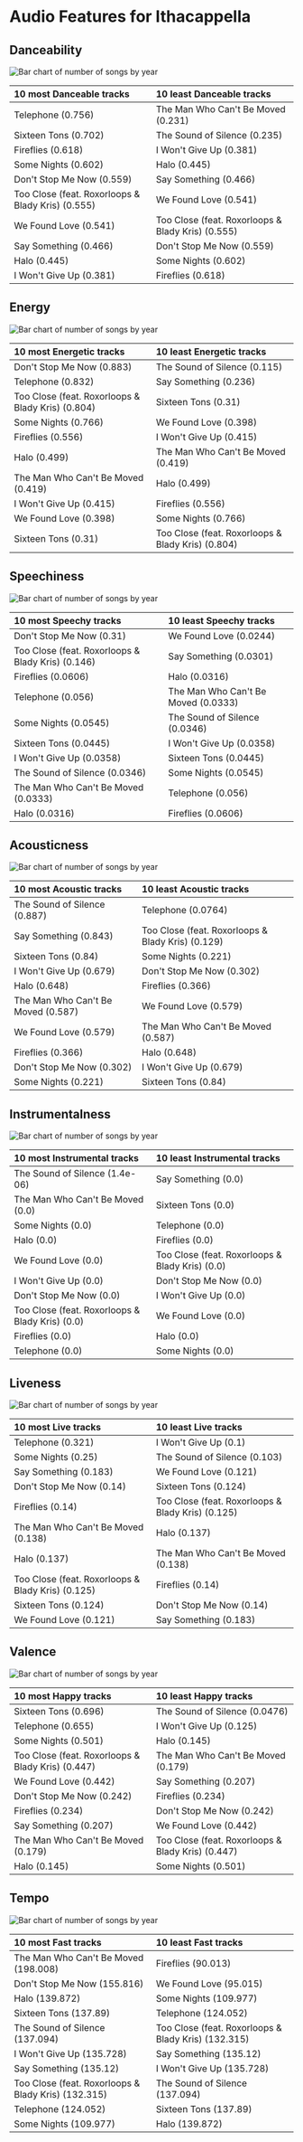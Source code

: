 # Audio Features for Ithacappella

## Danceability

![Bar chart of number of songs by year](../../images/labels/ithacappella/audio_features/audio_danceability/distribution.png)

| 10 most Danceable tracks | 10 least Danceable tracks |
|:---|:---|
| Telephone (0.756) | The Man Who Can't Be Moved (0.231) |
| Sixteen Tons (0.702) | The Sound of Silence (0.235) |
| Fireflies (0.618) | I Won't Give Up (0.381) |
| Some Nights (0.602) | Halo (0.445) |
| Don't Stop Me Now (0.559) | Say Something (0.466) |
| Too Close (feat. Roxorloops & Blady Kris) (0.555) | We Found Love (0.541) |
| We Found Love (0.541) | Too Close (feat. Roxorloops & Blady Kris) (0.555) |
| Say Something (0.466) | Don't Stop Me Now (0.559) |
| Halo (0.445) | Some Nights (0.602) |
| I Won't Give Up (0.381) | Fireflies (0.618) |

## Energy

![Bar chart of number of songs by year](../../images/labels/ithacappella/audio_features/audio_energy/distribution.png)

| 10 most Energetic tracks | 10 least Energetic tracks |
|:---|:---|
| Don't Stop Me Now (0.883) | The Sound of Silence (0.115) |
| Telephone (0.832) | Say Something (0.236) |
| Too Close (feat. Roxorloops & Blady Kris) (0.804) | Sixteen Tons (0.31) |
| Some Nights (0.766) | We Found Love (0.398) |
| Fireflies (0.556) | I Won't Give Up (0.415) |
| Halo (0.499) | The Man Who Can't Be Moved (0.419) |
| The Man Who Can't Be Moved (0.419) | Halo (0.499) |
| I Won't Give Up (0.415) | Fireflies (0.556) |
| We Found Love (0.398) | Some Nights (0.766) |
| Sixteen Tons (0.31) | Too Close (feat. Roxorloops & Blady Kris) (0.804) |

## Speechiness

![Bar chart of number of songs by year](../../images/labels/ithacappella/audio_features/audio_speechiness/distribution.png)

| 10 most Speechy tracks | 10 least Speechy tracks |
|:---|:---|
| Don't Stop Me Now (0.31) | We Found Love (0.0244) |
| Too Close (feat. Roxorloops & Blady Kris) (0.146) | Say Something (0.0301) |
| Fireflies (0.0606) | Halo (0.0316) |
| Telephone (0.056) | The Man Who Can't Be Moved (0.0333) |
| Some Nights (0.0545) | The Sound of Silence (0.0346) |
| Sixteen Tons (0.0445) | I Won't Give Up (0.0358) |
| I Won't Give Up (0.0358) | Sixteen Tons (0.0445) |
| The Sound of Silence (0.0346) | Some Nights (0.0545) |
| The Man Who Can't Be Moved (0.0333) | Telephone (0.056) |
| Halo (0.0316) | Fireflies (0.0606) |

## Acousticness

![Bar chart of number of songs by year](../../images/labels/ithacappella/audio_features/audio_acousticness/distribution.png)

| 10 most Acoustic tracks | 10 least Acoustic tracks |
|:---|:---|
| The Sound of Silence (0.887) | Telephone (0.0764) |
| Say Something (0.843) | Too Close (feat. Roxorloops & Blady Kris) (0.129) |
| Sixteen Tons (0.84) | Some Nights (0.221) |
| I Won't Give Up (0.679) | Don't Stop Me Now (0.302) |
| Halo (0.648) | Fireflies (0.366) |
| The Man Who Can't Be Moved (0.587) | We Found Love (0.579) |
| We Found Love (0.579) | The Man Who Can't Be Moved (0.587) |
| Fireflies (0.366) | Halo (0.648) |
| Don't Stop Me Now (0.302) | I Won't Give Up (0.679) |
| Some Nights (0.221) | Sixteen Tons (0.84) |

## Instrumentalness

![Bar chart of number of songs by year](../../images/labels/ithacappella/audio_features/audio_instrumentalness/distribution.png)

| 10 most Instrumental tracks | 10 least Instrumental tracks |
|:---|:---|
| The Sound of Silence (1.4e-06) | Say Something (0.0) |
| The Man Who Can't Be Moved (0.0) | Sixteen Tons (0.0) |
| Some Nights (0.0) | Telephone (0.0) |
| Halo (0.0) | Fireflies (0.0) |
| We Found Love (0.0) | Too Close (feat. Roxorloops & Blady Kris) (0.0) |
| I Won't Give Up (0.0) | Don't Stop Me Now (0.0) |
| Don't Stop Me Now (0.0) | I Won't Give Up (0.0) |
| Too Close (feat. Roxorloops & Blady Kris) (0.0) | We Found Love (0.0) |
| Fireflies (0.0) | Halo (0.0) |
| Telephone (0.0) | Some Nights (0.0) |

## Liveness

![Bar chart of number of songs by year](../../images/labels/ithacappella/audio_features/audio_liveness/distribution.png)

| 10 most Live tracks | 10 least Live tracks |
|:---|:---|
| Telephone (0.321) | I Won't Give Up (0.1) |
| Some Nights (0.25) | The Sound of Silence (0.103) |
| Say Something (0.183) | We Found Love (0.121) |
| Don't Stop Me Now (0.14) | Sixteen Tons (0.124) |
| Fireflies (0.14) | Too Close (feat. Roxorloops & Blady Kris) (0.125) |
| The Man Who Can't Be Moved (0.138) | Halo (0.137) |
| Halo (0.137) | The Man Who Can't Be Moved (0.138) |
| Too Close (feat. Roxorloops & Blady Kris) (0.125) | Fireflies (0.14) |
| Sixteen Tons (0.124) | Don't Stop Me Now (0.14) |
| We Found Love (0.121) | Say Something (0.183) |

## Valence

![Bar chart of number of songs by year](../../images/labels/ithacappella/audio_features/audio_valence/distribution.png)

| 10 most Happy tracks | 10 least Happy tracks |
|:---|:---|
| Sixteen Tons (0.696) | The Sound of Silence (0.0476) |
| Telephone (0.655) | I Won't Give Up (0.125) |
| Some Nights (0.501) | Halo (0.145) |
| Too Close (feat. Roxorloops & Blady Kris) (0.447) | The Man Who Can't Be Moved (0.179) |
| We Found Love (0.442) | Say Something (0.207) |
| Don't Stop Me Now (0.242) | Fireflies (0.234) |
| Fireflies (0.234) | Don't Stop Me Now (0.242) |
| Say Something (0.207) | We Found Love (0.442) |
| The Man Who Can't Be Moved (0.179) | Too Close (feat. Roxorloops & Blady Kris) (0.447) |
| Halo (0.145) | Some Nights (0.501) |

## Tempo

![Bar chart of number of songs by year](../../images/labels/ithacappella/audio_features/audio_tempo/distribution.png)

| 10 most Fast tracks | 10 least Fast tracks |
|:---|:---|
| The Man Who Can't Be Moved (198.008) | Fireflies (90.013) |
| Don't Stop Me Now (155.816) | We Found Love (95.015) |
| Halo (139.872) | Some Nights (109.977) |
| Sixteen Tons (137.89) | Telephone (124.052) |
| The Sound of Silence (137.094) | Too Close (feat. Roxorloops & Blady Kris) (132.315) |
| I Won't Give Up (135.728) | Say Something (135.12) |
| Say Something (135.12) | I Won't Give Up (135.728) |
| Too Close (feat. Roxorloops & Blady Kris) (132.315) | The Sound of Silence (137.094) |
| Telephone (124.052) | Sixteen Tons (137.89) |
| Some Nights (109.977) | Halo (139.872) |
